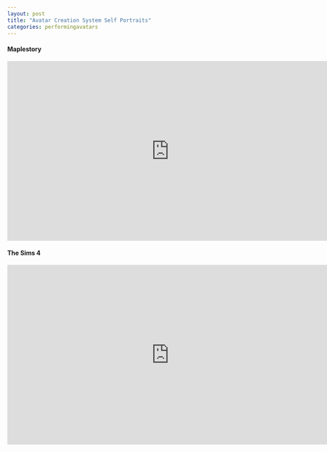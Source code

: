 ```yaml
---
layout: post
title: "Avatar Creation System Self Portraits"
categories: performingavatars
---
```


#### Maplestory ####

<iframe width="739" height="411" src="https://www.youtube.com/embed/kV6PxAz2Ru8?rel=0" frameborder="0" allow="autoplay; encrypted-media" allowfullscreen></iframe>

#### The Sims 4 ####

<iframe width="739" height="411" src="https://www.youtube.com/embed/kV6PxAz2Ru8?rel=0" frameborder="0" allow="autoplay; encrypted-media" allowfullscreen></iframe>